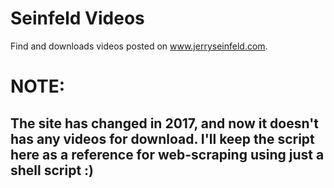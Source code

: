 # Seinfeld Videos
Find and downloads videos posted on www.jerryseinfeld.com.


# NOTE: 
## The site has changed in 2017, and now it doesn't has any videos for download. I'll keep the script here as a reference for web-scraping using just a shell script :)
